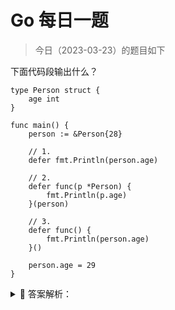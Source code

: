 # Go 每日一题

> 今日（2023-03-23）的题目如下

下面代码段输出什么？

```golang
type Person struct {
	age int
}

func main() {
	person := &Person{28}

	// 1. 
	defer fmt.Println(person.age)

	// 2.
	defer func(p *Person) {
		fmt.Println(p.age)
	}(person)  

	// 3.
	defer func() {
		fmt.Println(person.age)
	}()

	person.age = 29
}
```

<details>
<summary style="cursor: pointer">🔑 答案解析：</summary>
<div>

参考答案及解析：29 29 28。变量 person 是一个指针变量 。

1.person.age 此时是将 28 当做 defer 函数的参数，会把 28 缓存在栈中，等到最后执行该 defer 语句的时候取出，即输出 28；

2.defer 缓存的是结构体 Person{28} 的地址，最终 Person{28} 的 age 被重新赋值为 29，所以 defer 语句最后执行的时候，依靠缓存的地址取出的 age 便是 29，即输出 29；

3.很简单，闭包引用，输出 29；

又由于 defer 的执行顺序为先进后出，即 3 2 1，所以输出 29 29 28。

---

### 17楼

1. 闭包引用输出 29
2. 地址引用 29
3. 输入固定值 28


### 35楼

- defer fmt.Println(person.age) 存 28
- defer func(p *Person) { fmt.Println(p.age) }(person) 存地址
- defer func() { fmt.Println(person.age) }() 闭包引用



</div>
</details>
